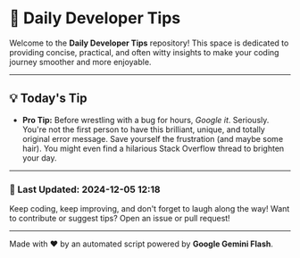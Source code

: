 
# 🌟 Daily Developer Tips

Welcome to the **Daily Developer Tips** repository! This space is dedicated to providing concise, practical, and often witty insights to make your coding journey smoother and more enjoyable.

---

## 💡 Today's Tip

- **Pro Tip:**  Before wrestling with a bug for hours,  *Google it*. Seriously.  You're not the first person to have this brilliant, unique, and totally original error message.  Save yourself the frustration (and maybe some hair).  You might even find a hilarious Stack Overflow thread to brighten your day.

---

### 📅 Last Updated: 2024-12-05 12:18

Keep coding, keep improving, and don't forget to laugh along the way! Want to contribute or suggest tips? Open an issue or pull request!

---

Made with ❤️ by an automated script powered by **Google Gemini Flash**.
